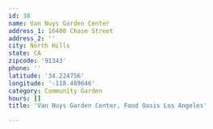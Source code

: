 ```yaml
---
id: 38
name: Van Nuys Garden Center
address_1: 16400 Chase Street
address_2: ''
city: North Hills
state: CA
zipcode: '91343'
phone: ''
latitude: '34.224756'
longitude: '-118.489646'
category: Community Garden
hours: []
title: 'Van Nuys Garden Center, Food Oasis Los Angeles'

---
```

